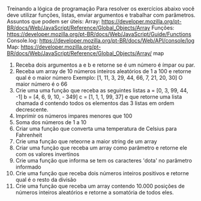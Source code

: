 Treinando a lógica de programação
Para resolver os exercícios abaixo você deve utilizar funções, listas, enviar argumentos e trabalhar
com parâmetros.
Assuntos que podem ser úteis:
Array: https://developer.mozilla.org/pt-BR/docs/Web/JavaScript/Reference/Global_Objects/Array
Funções: https://developer.mozilla.org/pt-BR/docs/Web/JavaScript/Guide/Functions
Console.log: https://developer.mozilla.org/pt-BR/docs/Web/API/console/log
Map: https://developer.mozilla.org/pt-BR/docs/Web/JavaScript/Reference/Global_Objects/Array/
map
1. Receba dois argumentos a e b e retorne se é um número é ímpar ou par.
2. Receba um array de 10 números inteiros aleatórios de 1 a 100 e retorne qual é o maior
número
Exemplo: [1, 11, 3, 29, 44, 66, 7, 21, 20, 30]
O maior número é o 66
3. Crie uma uma função que receba as seguintes listas a = [0, 3, 99, 44, -1] b = [4, 6, 9, 10, -
349] c = [1, 1, 1, 99, 37] e que retorne uma lista chamada d contendo todos os elementos
das 3 listas em ordem decrescente.
4. Imprimir os números impares menores que 100
5. Soma dos números de 1 a 10
6. Criar uma função que converta uma temperatura de Celsius para Fahrenheit
7. Crie uma função que reteorne a maior string de um array
8. Criar uma função que receba um array como parâmetro e retorne ele com os valores
invertinos
9. Crie uma função que informa se tem os caracteres 'dota' no parâmetro informado
10. Crie uma função que receba dois números inteiros positivos e retorne qual é o resto da
divisão
11. Crie uma função que receba um array contendo 10.000 posições de números inteiros
aleatórios e retorne a somatória de todos eles.